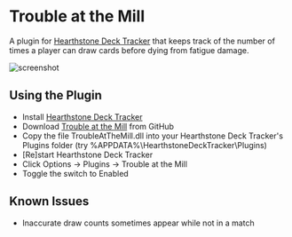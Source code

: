 # Trouble at the Mill

A plugin for [Hearthstone Deck Tracker](https://hsdecktracker.net/) that keeps track of the number of times a player can draw cards before dying from fatigue damage.

![screenshot](https://i.imgur.com/C1d35hC.png)

## Using the Plugin
- Install [Hearthstone Deck Tracker](https://hsdecktracker.net/)
- Download [Trouble at the Mill](https://github.com/realchriscasey/TroubleAtTheMill/releases) from GitHub
- Copy the file TroubleAtTheMill.dll into your Hearthstone Deck Tracker's Plugins folder (try %APPDATA%\HearthstoneDeckTracker\Plugins)
- [Re]start Hearthstone Deck Tracker
- Click Options -> Plugins -> Trouble at the Mill
- Toggle the switch to Enabled

## Known Issues
- Inaccurate draw counts sometimes appear while not in a match

